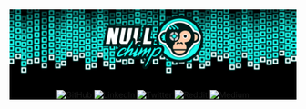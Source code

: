 <div align="center">

<img src="./assets/banner.png" alt="Hi, I'm NULLchimp 👋">

<div style="margin-top: -7px; padding: 15px 5px 0 5px; background-color: #000;">
  <p>
    <a href="https://github.com/nullchimp">
        <img alt="GitHub" src="https://img.shields.io/badge/GitHub-100000?style=for-the-badge&logo=github&logoColor=white">
    </a>
    <a href="https://www.linkedin.com/in/timo-von-gruenewaldt">
        <img alt="LinkedIn" src="https://img.shields.io/badge/LinkedIn-0077B5?style=for-the-badge&logo=linkedin&logoColor=white">
    </a>
    <a href="https://x.com/nullchimp">
        <img alt="Twitter" src="https://img.shields.io/badge/Twitter-100000?style=for-the-badge&logo=x&logoColor=white">
    </a>
    <a href="https://www.reddit.com/user/nullchimp">
        <img alt="Reddit" src="https://img.shields.io/badge/Reddit-FF5700?style=for-the-badge&logo=reddit&logoColor=white">
    </a>
    <a href="https://medium.com/@nullchimp">
        <img alt="Medium" src="https://img.shields.io/badge/Medium-100000?style=for-the-badge&logo=medium&logoColor=white">
    </a>
  </p>
</div>

</div>